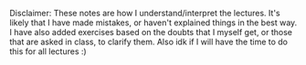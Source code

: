 Disclaimer: These notes are how I understand/interpret the lectures.
It's likely that I have made mistakes, or haven't explained things in the best way.
I have also added exercises based on the doubts that I myself get, or those that are asked in class, to clarify them.
Also idk if I will have the time to do this for all lectures :)
